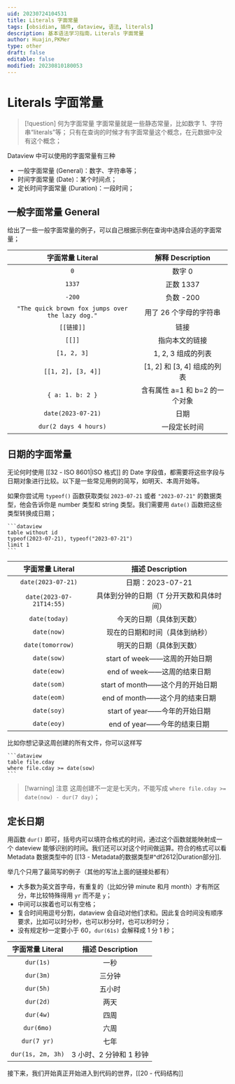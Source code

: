 ```yaml
---
uid: 20230724104531
title: Literals 字面常量
tags: [obsidian, 插件, dataview, 语法, literals]
description: 基本语法学习指南，Literals 字面常量
author: Huajin,PKMer
type: other
draft: false
editable: false
modified: 20230810180053
---
```


# Literals 字面常量

> [!question] 何为字面常量
> 字面常量就是一些静态常量，比如数字 1、字符串“literals”等；
> 只有在查询的时候才有字面常量这个概念，在元数据中没有这个概念；

Dataview 中可以使用的字面常量有三种

- 一般字面常量 (General)：数字、字符串等；
- 时间字面常量 (Date)：某个时间点；
- 定长时间字面常量 (Duration)：一段时间；

## 一般字面常量 General

给出了一些一般字面常量的例子，可以自己根据示例在查询中选择合适的字面常量；

|字面常量 Literal|解释 Description |
|:-:|:-:|
|`0`|数字 0|
|`1337`|正数 1337|
|`-200`|负数 -200|
|`"The quick brown fox jumps over the lazy dog."`|用了 26 个字母的字符串|
|`[[链接]]`|链接|
|`[[]]`|指向本文的链接|
|`[1, 2, 3]`|1, 2, 3 组成的列表|
|`[[1, 2], [3, 4]]`|[1, 2] 和 [3, 4] 组成的列表|
|`{ a: 1. b: 2 }`|含有属性 a=1 和 b=2 的一个对象|
|`date(2023-07-21)`|日期|
|`dur(2 days 4 hours)`|一段定长时间|

## 日期的字面常量

无论何时使用 [[32 - ISO 8601|ISO 格式]] 的 Date 字段值，都需要将这些字段与日期对象进行比较。以下是一些常见用例的简写，如明天、本周开始等。

如果你尝试用 `typeof()` 函数获取类似 `2023-07-21` 或者 `"2023-07-21"` 的数据类型，他会告诉你是 number 类型和 string 类型。我们需要用 `date()` 函数把这些类型转换成日期；

`````示例代码
```dataview
table without id
typeof(2023-07-21), typeof("2023-07-21")
limit 1
```
`````

|字面常量 Literal|描述 Description|
|:-:|:-:|
|`date(2023-07-21)`|日期：2023-07-21|
|`date(2023-07-21T14:55)`|具体到分钟的日期（T 分开天数和具体时间）|
|`date(today)`|今天的日期（具体到天数）|
|`date(now)`|现在的日期和时间（具体到纳秒）|
|`date(tomorrow)`|明天的日期（具体到天数）|
|`date(sow)`|start of week——这周的开始日期|
|`date(eow)`|end of week——这周的结束日期|
|`date(som)`|start of month——这个月的开始日期 |
|`date(eom)`|end of month——这个月的结束日期|
|`date(soy)`|start of year——今年的开始日期|
|`date(eoy)`|end of year——今年的结束日期|

比如你想记录这周创建的所有文件，你可以这样写

`````示例代码
```dataview
table file.cday
where file.cday >= date(sow)
```
`````

> [!warning] 注意
> 这周创建不一定是七天内，不能写成 `where file.cday >= date(now) - dur(7 day)`；

## 定长日期

用函数 `dur()` 即可，括号内可以填符合格式的时间，通过这个函数就能映射成一个 dateview 能够识别的时间。我们还可以对这个时间做运算。符合的格式可以看 Metadata 数据类型中的 [[13 - Metadata的数据类型#^df2612|Duration部分]].

举几个只用了最简写的例子（其他的写法上面的链接处都有）

- 大多数为英文首字母，有重复的（比如分钟 minute 和月 month）才有所区分，年比较特殊得用 `yr` 而不是 `y`；
- 中间可以挨着也可以有空格；
- 复合时间用逗号分割，dataview 会自动对他们求和。因此复合时间没有顺序要求，比如可以时分秒，也可以秒分时，也可以秒时分；
- 没有规定秒一定要小于 60，`dur(61s)` 会解释成 1 分 1 秒；

|字面常量 Literal|描述 Description|
|:-:|:-:|
|`dur(1s)` |一秒|
|`dur(3m)`|三分钟|
|`dur(5h)`|五小时|
|`dur(2d)`|两天|
|`dur(4w)`|四周|
|`dur(6mo)`|六周|
|`dur(7 yr)`|七年|
|`dur(1s, 2m, 3h)` |3 小时、2 分钟和 1 秒钟|

接下来，我们开始真正开始进入到代码的世界，[[20 - 代码结构]]